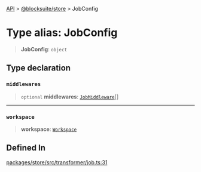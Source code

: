 [API](../../../index.md) > [@blocksuite/store](../index.md) > JobConfig

# Type alias: JobConfig

> **JobConfig**: `object`

## Type declaration

### `middlewares`

> `optional` **middlewares**: [`JobMiddleware`](type-alias.JobMiddleware.md)[]

***

### `workspace`

> **workspace**: [`Workspace`](../classes/class.Workspace.md)

## Defined In

[packages/store/src/transformer/job.ts:31](https://github.com/Saul-Mirone/blocksuite/blob/f2324b82e/packages/store/src/transformer/job.ts#L31)
